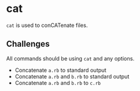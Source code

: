 # cat

`cat` is used to conCATenate files.

## Challenges

All commands should be using `cat` and any options.


* Concatenate `a.rb` to standard output
* Concatenate `a.rb` and `b.rb` to standard output
* Concatenate `a.rb` and `b.rb` to `c.rb`

